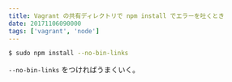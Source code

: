 ```yaml
---
title: Vagrant の共有ディレクトリで npm install でエラーを吐くとき
date: 20171106090000
tags: ['vagrant', 'node']
---
```


```bash
$ sudo npm install --no-bin-links
```

`--no-bin-links` をつければうまくいく。
